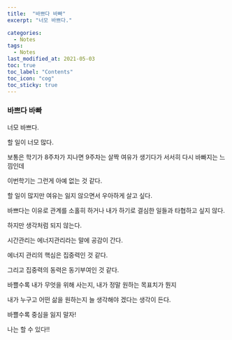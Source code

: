 ```yaml
---
title:  "바쁘다 바빠"
excerpt: "너모 바쁘다."

categories:
  - Notes
tags:
  - Notes
last_modified_at: 2021-05-03 
toc: true
toc_label: "Contents"
toc_icon: "cog"
toc_sticky: true
---
```


### 바쁘다 바빠

너모 바쁘다.

할 일이 너모 많다.

보통은 학기가 8주차가 지나면 9주차는 살짝 여유가 생기다가 서서히 다시 바빠지는 느낌인데

이번학기는 그런게 아예 없는 것 같다. 

할 일이 많지만 여유는 잃지 않으면서 우아하게 살고 싶다.

바쁘다는 이유로 관계를 소홀히 하거나 내가 하기로 결심한 일들과 타협하고 싶지 않다.

하지만 생각처럼 되지 않는다.

시간관리는 에너지관리라는 말에 공감이 간다.

에너지 관리의 핵심은 집중력인 것 같다. 

그리고 집중력의 동력은 동기부여인 것 같다. 

바쁠수록 내가 무엇을 위해 사는지, 내가 정말 원하는 목표치가 뭔지

내가 누구고 어떤 삶을 원하는지 늘 생각해야 겠다는 생각이 든다.

바쁠수록 중심을 잃지 말자!

나는 할 수 있다!!

